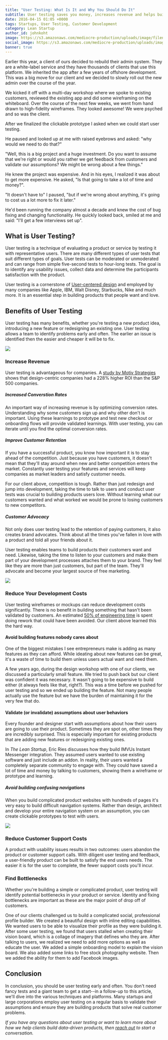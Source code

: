 ```yaml
---
title: "User Testing: What Is It and Why You Should Do It" 
subtitle: User testing saves you money, increases revenue and helps build better products.
date: 2016-04-15 01:05 +0000
tags: Startups, User Testing, Customer Development
category: Lean Startup
author_id: johnkoht
image: https://s3.amazonaws.com/mediocre-production/uploads/image/filename/83/usertesting.jpg
social_image: https://s3.amazonaws.com/mediocre-production/uploads/image/filename/91/usertesting-social.jpg
banner: true
---
```


Earlier this year, a client of ours decided to rebuild their admin system. They are a white-label service and they have thousands of clients that use this platform. We inherited the app after a few years of offshore development. This was a big move for our client and we decided to slowly roll out the new admin over the course of the year.

We kicked it off with a multi-day workshop where we spoke to existing customers, reviewed the existing app and did some wireframing on the whiteboard. Over the course of the next few weeks, we went from hand drawn to high-fidelity wireframes. They looked awesome! We were psyched and so was the client.

After we finalized the clickable prototype I asked when we could start user testing.

He paused and looked up at me with raised eyebrows and asked: "why would we need to do that?"

"Well, this is a big project and a huge investment. Do you want to assume that we're right or would you rather we get feedback from customers and validate our assumptions? We might be wrong about a few things."

He knew the project was expensive. And in his eyes, I realized it was about to get more expensive. He asked, "Is that going to take a lot of time and money?".

"It doesn't have to" I paused, "but if we're wrong about anything, it's going to cost us a lot more to fix it later."

He'd been running the company almost a decade and knew the cost of bug fixing and changing functionality. He quickly looked back, smiled at me and said: "I'll get a few interviews set up".


## What is User Testing?

User testing is a technique of evaluating a product or service by testing it with representative users. There are many different types of user tests that suit different types of goals. User tests can be moderated or unmoderated and can range from simple five-second tests to hour-long tests. The goal is to identify any usability issues, collect data and determine the participants satisfaction with the product.

User testing is a cornerstone of <a href="https://en.wikipedia.org/wiki/User-centered_design" target="_blank">User-centered design</a> and employed by many companies like Apple, IBM, Walt Disney, Starbucks, Nike and much more. It is an essential step in building products that people want and love.


## Benefits of User Testing

User testing has many benefits, whether you're testing a new product idea, introducing a new feature or redesigning an existing one. User testing allows a team to identify problems early and often. The earlier an issue is identified then the easier and cheaper it will be to fix. 

![](https://s3.amazonaws.com/mediocre-production/uploads/image/filename/88/increaserevenue.jpg)

### Increase Revenue

User testing is advantageous for companies. A <a href="https://hbr.org/2014/04/design-can-drive-exceptional-returns-for-shareholders/" target="_blank">study by Motiv Strategies</a> shows that design-centric companies had a 228% higher ROI than the S&P 500 companies.

##### Increased Converstion Rates

An important way of increasing revenue is by optimizing conversion rates. Understanding why some customers sign up and why other don't is important. Using these learnings to prototype and test new checkout or onboarding flows will provide validated learnings. With user testing, you can iterate until you find the optimal conversion rates.

##### Improve Customer Retention

If you have a successful product, you know how important it is to stay ahead of the competition. Just because you have customers, it doesn't mean that they'll stay around when new and better competition enters the market. Constantly user testing your features and services will keep companies as market leaders and satisfy customer needs.

For our client above, competition is tough. Rather than just redesign and jump into development, taking the time to talk to users and conduct user tests was crucial to building products users love. Without learning what our customers wanted and what worked we would be prone to losing customers to new competitors.

##### Customer Advocacy

Not only does user testing lead to the retention of paying customers, it also creates brand advocates. Think about all the times you've fallen in love with a product and told all your friends about it. 

User testing enables teams to build products their customers want and need. Likewise, taking the time to listen to your customers and make them part of your development processes attaches them to your brand. They feel like they are more than just customers, but part of the team. They'll advocate and become your largest source of free marketing.

![](https://s3.amazonaws.com/mediocre-production/uploads/image/filename/90/reducedevcost.jpg)

### Reduce Your Development Costs

User testing wireframes or mockups can reduce development costs significantly. There is no benefit in building something that hasn't been validated by customers. An estimated <a href="http://www.usability.gov/what-and-why/benefits-of-ucd.html" target="_blank">50% of engineering time</a> is spent doing rework that could have been avoided. Our client above learned this the hard way.

#### Avoid building features nobody cares about
One of the biggest mistakes I see entrepreneurs make is adding as many features as they can afford. While ideating about new features can be great, it's a waste of time to build them unless users actual want and need them. 

A few years ago, during the design workshop with one of our clients, we discussed a particularly small feature. We tried to push back but our client was confident it was necessary. It wasn't going to be expensive to build either (it always feels like that, right?). This was a time before we pushed for user testing and so we ended up building the feature. Not many people actually use the feature but we have the burden of maintaining it for the very few that do.

#### Validate (or invalidate) assumptions about user behaviors

Every founder and designer start with assumptions about how their users are going to use their product. Sometimes they are spot on, other times they are incredibly surprised. This is especially important for existing products that are adding new features or redesigning existing ones. 

In _The Lean Startup_, Eric Ries discusses how they build IMVUs Instant Messenger integration. They assumed users wanted to use existing software and just include an addon. In reality, their users wanted a completely separate community to engage with. They could have saved a lot of time and money by talking to customers, showing them a wireframe or prototype and learning.

##### Avoid building confusing navigations

When you build complicated product websites with hundreds of pages it's very easy to build difficult navigation systems. Rather than design, architect and develop your entire navigation system on an assumption, you can create clickable prototypes to test with users. 

![](https://s3.amazonaws.com/mediocre-production/uploads/image/filename/87/reducesupportcost.jpg)

### Reduce Customer Support Costs

A product with usability issues results in two outcomes: users abandon the product or customer support calls. With diligent user testing and feedback, a user-friendly product can be built to satisfy the end users needs. The easier it is for the user to complete, the fewer support costs you'll incur.

### Find Bottlenecks

Whether you're building a simple or complicated product, user testing will identify potential bottlenecks in your product or service. Identity and fixing bottlenecks are important as these are the major point of drop off of customers.

One of our clients challenged us to build a complicated social, professional profile builder. We created a beautiful design with inline editing capabilities. We wanted users to be able to visualize their profile as they were building it. After some user testing, we found that users stalled when creating their vision board, which is a collage of imagery that defines who they are. After talking to users, we realized we need to add more options as well as educate the user. We added a simple onboarding model to explain the vision board. We also added some links to free stock photography website. Then we added the ability for them to add Facebook images.

## Conclusion

In conclusion, you should be user testing early and often. You don't need fancy tests and a giant team to get a start--in a follow-up to this article, we'll dive into the various techniques and platforms. Many startups and large corporations employ user testing on a regular basis to validate their assumptions and ensure they are building products that solve real customer problems. 

_If you have any questions about user testing or want to learn more about how we help clients build data-driven products, then <a data-toggle="modal" data-planner-button="true" data-planner-source="Blog Post: User Testing Your Product" href="#modal-project-planner">reach out</a> to start a conversation._
